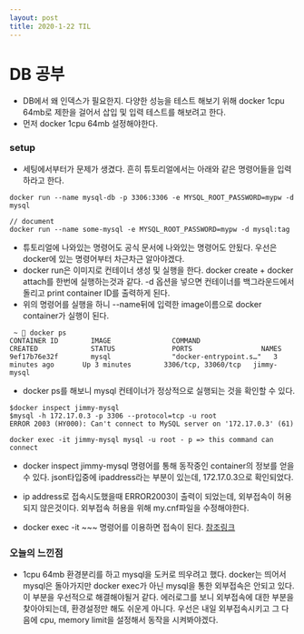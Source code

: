 ```yaml
---
layout: post
title: 2020-1-22 TIL
---
```

# DB 공부

- DB에서 왜 인덱스가 필요한지. 다양한 성능을 테스트 해보기 위해 docker 1cpu 64mb로 제한을 걸어서 삽입 및 입력 테스트를 해보려고 한다.
- 먼저 docker 1cpu 64mb 설정해야한다.



### setup

- 세팅에서부터가 문제가 생겼다. 흔히 튜토리얼에서는 아래와 같은 명령어들을 입력하라고 한다.

```shell
docker run --name mysql-db -p 3306:3306 -e MYSQL_ROOT_PASSWORD=mypw -d mysql

// document
docker run --name some-mysql -e MYSQL_ROOT_PASSWORD=mypw -d mysql:tag
```

- 튜토리얼에 나와있는 명령어도 공식 문서에 나와있는 명령어도 안됬다. 우선은 docker에 있는 명령어부터 차근차근 알아야겠다.
- docker run은 이미지로 컨테이너 생성 및 실행을 한다. docker create + docker attach를 한번에 실행하는것과 같다. -d 옵션을 넣으면 컨테이너를 백그라운드에서 돌리고 print container ID를 출력하게 된다.
- 위의 명령어를 실행을 하니 --name뒤에 입력한 image이름으로 docker container가 실행이 된다.

```shell
 ~  docker ps
CONTAINER ID        IMAGE               COMMAND                  CREATED             STATUS              PORTS                 NAMES
9ef17b76e32f        mysql               "docker-entrypoint.s…"   3 minutes ago       Up 3 minutes        3306/tcp, 33060/tcp   jimmy-mysql
```

- docker ps를 해보니 mysql 컨테이너가 정상적으로 실행되는 것을 확인할 수 있다.

```
$docker inspect jimmy-mysql
$mysql -h 172.17.0.3 -p 3306 --protocol=tcp -u root
ERROR 2003 (HY000): Can't connect to MySQL server on '172.17.0.3' (61)

docker exec -it jimmy-mysql mysql -u root - p => this command can connect
```

- docker inspect jimmy-mysql 명령어를 통해 동작중인 container의 정보를 얻을 수 있다. json타입중에 ipaddress라는 부분이 있는데, 172.17.0.3으로 확인되었다.

- ip address로 접속시도했을때 ERROR2003이 출력이 되었는데, 외부접속이 허용되지 않은것이다. 외부접속 허용을 위해 my.cnf파일을 수정해야한다.

- docker exec -it ~~~ 명령어를 이용하면 접속이 된다. [참조링크](https://github.com/docker-library/mysql/issues/527)


### 오늘의 느낀점

- 1cpu 64mb 환경분리를 하고 mysql을 도커로 띄우려고 했다. docker는 띄어서 mysql은 돌아가지만 docker exec가 아닌 mysql을 통한 외부접속은 안되고 있다. 이 부분을 우선적으로 해결해야될거 같다. 에러로그를 보니 외부접속에 대한 부분을 찾아야되는데, 환경설정만 해도 쉬운게 아니다. 우선은 내일 외부접속시키고 그 다음에 cpu, memory limit을 설정해서 동작을 시켜봐야겠다.
